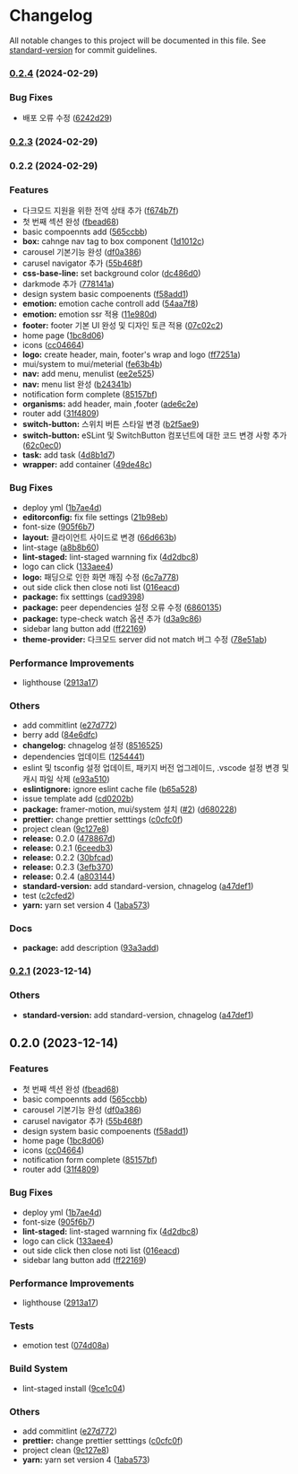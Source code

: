 # Changelog

All notable changes to this project will be documented in this file. See [standard-version](https://github.com/conventional-changelog/standard-version) for commit guidelines.

### [0.2.4](https://github.com/devxian96/devxian96.github.io/compare/v0.2.3...v0.2.4) (2024-02-29)

### Bug Fixes

-   배포 오류 수정 ([6242d29](https://github.com/devxian96/devxian96.github.io/commit/6242d2966a679dbd73a6c2c92d3ce5f2955260ec))

### [0.2.3](https://github.com/devxian96/devxian96.github.io/compare/v0.2.2...v0.2.3) (2024-02-29)

### 0.2.2 (2024-02-29)

### Features

-   다크모드 지원을 위한 전역 상태 추가 ([f674b7f](https://github.com/devxian96/devxian96.github.io/commit/f674b7f663b0572259a1822f237222bc6bc391de))
-   첫 번째 섹션 완성 ([fbead68](https://github.com/devxian96/devxian96.github.io/commit/fbead680e08c6bc3c8f8a019e05b12df28c844d1))
-   basic compoennts add ([565ccbb](https://github.com/devxian96/devxian96.github.io/commit/565ccbb86f68786eb8313617109fe1aecdac5dba))
-   **box:** cahnge nav tag to box component ([1d1012c](https://github.com/devxian96/devxian96.github.io/commit/1d1012c51f5b39412166d049dee0c941111ad18b))
-   carousel 기본기능 완성 ([df0a386](https://github.com/devxian96/devxian96.github.io/commit/df0a386a18274e5f98d9a01e9bffd8ad60c1624a))
-   carusel navigator 추가 ([55b468f](https://github.com/devxian96/devxian96.github.io/commit/55b468f77d5eed3cddb8bc3d0e5af6eb78809187))
-   **css-base-line:** set background color ([dc486d0](https://github.com/devxian96/devxian96.github.io/commit/dc486d0dc1139db2651348463ebb3bc019c8b48b))
-   darkmode 추가 ([778141a](https://github.com/devxian96/devxian96.github.io/commit/778141a87c0f40f5abba543a6b22a4693d847ce0))
-   design system basic compoenents ([f58add1](https://github.com/devxian96/devxian96.github.io/commit/f58add1b8665d348be76f81ab618f06268dce830))
-   **emotion:** emotion cache controll add ([54aa7f8](https://github.com/devxian96/devxian96.github.io/commit/54aa7f8b66f7cad1f5c70dedf673800c9cc51af4))
-   **emotion:** emotion ssr 적용 ([11e980d](https://github.com/devxian96/devxian96.github.io/commit/11e980d40299047db694ca475091a3a07aa085ce))
-   **footer:** footer 기본 UI 완성 및 디자인 토큰 적용 ([07c02c2](https://github.com/devxian96/devxian96.github.io/commit/07c02c20f22191e5bb4238856af2ce9427f70ac3))
-   home page ([1bc8d06](https://github.com/devxian96/devxian96.github.io/commit/1bc8d06396baae39a76bf1672aedf8834e0e2c3d))
-   icons ([cc04664](https://github.com/devxian96/devxian96.github.io/commit/cc046647baeb21cc7e7c443549009579f81e22d8))
-   **logo:** create header, main, footer's wrap and logo ([ff7251a](https://github.com/devxian96/devxian96.github.io/commit/ff7251aaa34b02976e09f7bfa8852e7cc4538014))
-   mui/system to mui/meterial ([fe63b4b](https://github.com/devxian96/devxian96.github.io/commit/fe63b4b775a679626bdb22ce46a3707fb3cbbc56))
-   **nav:** add menu, menulist ([ee2e525](https://github.com/devxian96/devxian96.github.io/commit/ee2e525eac700e426e5b92c211dbb4a13a3c3ea1))
-   **nav:** menu list 완성 ([b24341b](https://github.com/devxian96/devxian96.github.io/commit/b24341bfb7b1220f602fc2798915634a6cdd23b8))
-   notification form complete ([85157bf](https://github.com/devxian96/devxian96.github.io/commit/85157bfae32ee104b76ddfeae668f06a95832b4a))
-   **organisms:** add header, main ,footer ([ade6c2e](https://github.com/devxian96/devxian96.github.io/commit/ade6c2e21769633b4ad4eb2bf3af5cc10443eb5b))
-   router add ([31f4809](https://github.com/devxian96/devxian96.github.io/commit/31f48092520c8d78ee4970ab726b0593173c27eb))
-   **switch-button:** 스위치 버튼 스타일 변경 ([b2f5ae9](https://github.com/devxian96/devxian96.github.io/commit/b2f5ae943f705b5ad7afea6ce7eee35b8e1aa48b))
-   **switch-button:** eSLint 및 SwitchButton 컴포넌트에 대한 코드 변경 사항 추가 ([62c0ec0](https://github.com/devxian96/devxian96.github.io/commit/62c0ec07d7ef19f55b5121c407239a6cc416570b))
-   **task:** add task ([4d8b1d7](https://github.com/devxian96/devxian96.github.io/commit/4d8b1d7bce69df4bc69c54d4263ae10ace962187))
-   **wrapper:** add container ([49de48c](https://github.com/devxian96/devxian96.github.io/commit/49de48ce3e184ee828f5f59087478778e2992f13))

### Bug Fixes

-   deploy yml ([1b7ae4d](https://github.com/devxian96/devxian96.github.io/commit/1b7ae4dd66e4484bda85d4c29d83b8f692aab061))
-   **editorconfig:** fix file settings ([21b98eb](https://github.com/devxian96/devxian96.github.io/commit/21b98ebc9a4d130f32cad2aab3efb889a39d6f38))
-   font-size ([905f6b7](https://github.com/devxian96/devxian96.github.io/commit/905f6b7be153e008c6b30ec9c46b0e8eed6f7f2d))
-   **layout:** 클라이언트 사이드로 변경 ([66d663b](https://github.com/devxian96/devxian96.github.io/commit/66d663be366e1d075830ff4e354ece19df218e27))
-   lint-stage ([a8b8b60](https://github.com/devxian96/devxian96.github.io/commit/a8b8b60d0910501701167f209e92292ef238d225))
-   **lint-staged:** lint-staged warnning fix ([4d2dbc8](https://github.com/devxian96/devxian96.github.io/commit/4d2dbc878f4a1e1b9e52e17993c9b93de5c646b2))
-   logo can click ([133aee4](https://github.com/devxian96/devxian96.github.io/commit/133aee4640f67b5431886bfa662c4de175f81b33))
-   **logo:** 패딩으로 인한 화면 깨짐 수정 ([6c7a778](https://github.com/devxian96/devxian96.github.io/commit/6c7a7784111b55bb02e3166b45f3939e75c24169))
-   out side click then close noti list ([016eacd](https://github.com/devxian96/devxian96.github.io/commit/016eacdeaf889b7bf0c8d22faf79f69a36378360))
-   **package:** fix setttings ([cad9398](https://github.com/devxian96/devxian96.github.io/commit/cad9398ea124031833ab7d3852e1ee5fc203a2cc))
-   **package:** peer dependencies 설정 오류 수정 ([6860135](https://github.com/devxian96/devxian96.github.io/commit/6860135096b5d6248523663799bd5a30210d8613))
-   **package:** type-check watch 옵션 추가 ([d3a9c86](https://github.com/devxian96/devxian96.github.io/commit/d3a9c86c0dfd298ecef14ab07a50b16b9542b56e))
-   sidebar lang button add ([ff22169](https://github.com/devxian96/devxian96.github.io/commit/ff221699142c8b5f3042eee8cb864d7f684b287e))
-   **theme-provider:** 다크모드 server did not match 버그 수정 ([78e51ab](https://github.com/devxian96/devxian96.github.io/commit/78e51ab4d950ca3a040ceed0c5892f86487ff751))

### Performance Improvements

-   lighthouse ([2913a17](https://github.com/devxian96/devxian96.github.io/commit/2913a175654bb22027218120077649ae2a130a2a))

### Others

-   add commitlint ([e27d772](https://github.com/devxian96/devxian96.github.io/commit/e27d772632667e6dbe631f8a62a3aa705b8e04b9))
-   berry add ([84e6dfc](https://github.com/devxian96/devxian96.github.io/commit/84e6dfcc35412c6faf6cc26ebe560842f14d2f34))
-   **changelog:** chnagelog 설정 ([8516525](https://github.com/devxian96/devxian96.github.io/commit/85165253e58ac00532757178893a8f36ded6aa95))
-   dependencies 업데이트 ([1254441](https://github.com/devxian96/devxian96.github.io/commit/125444168373bcc0a1cac99fe257dd6e0a9c0b19))
-   eslint 및 tsconfig 설정 업데이트, 패키지 버전 업그레이드, .vscode 설정 변경 및 캐시 파일 삭제 ([e93a510](https://github.com/devxian96/devxian96.github.io/commit/e93a510c3cee32d0ac560b5c998ee1b834bdf6b3))
-   **eslintignore:** ignore eslint cache file ([b65a528](https://github.com/devxian96/devxian96.github.io/commit/b65a5285ce6a3e12455a9e4a3f4fb239857a0cc7))
-   issue template add ([cd0202b](https://github.com/devxian96/devxian96.github.io/commit/cd0202b5f365ef3db7ab28b8a98951683c75fbf3))
-   **package:** framer-motion, mui/system 설치 ([#2](https://github.com/devxian96/devxian96.github.io/issues/2)) ([d680228](https://github.com/devxian96/devxian96.github.io/commit/d680228f75e65347af6161227538ac1897723a60))
-   **prettier:** change prettier setttings ([c0cfc0f](https://github.com/devxian96/devxian96.github.io/commit/c0cfc0fc211d18a2294e9cf4705da5cdec2bbdf8))
-   project clean ([9c127e8](https://github.com/devxian96/devxian96.github.io/commit/9c127e8ca46a02830a217fd39f6c1069d76f830a))
-   **release:** 0.2.0 ([478867d](https://github.com/devxian96/devxian96.github.io/commit/478867d38202d147a1be2c01fd2cac26c0012d30))
-   **release:** 0.2.1 ([6ceedb3](https://github.com/devxian96/devxian96.github.io/commit/6ceedb321db69564c3cdb8747b6e46ff2cd533ff))
-   **release:** 0.2.2 ([30bfcad](https://github.com/devxian96/devxian96.github.io/commit/30bfcadbd4baa75f61170e515d61d4d0c511cb21))
-   **release:** 0.2.3 ([3efb370](https://github.com/devxian96/devxian96.github.io/commit/3efb3709c9488fddbb4ce23b58a67dbdfe042e9c))
-   **release:** 0.2.4 ([a803144](https://github.com/devxian96/devxian96.github.io/commit/a803144bdeded64b8218912082413349c7df7759))
-   **standard-version:** add standard-version, chnagelog ([a47def1](https://github.com/devxian96/devxian96.github.io/commit/a47def11329d6a43a4fdde1e2ff244aa4b76abf7))
-   test ([c2cfed2](https://github.com/devxian96/devxian96.github.io/commit/c2cfed23a7840d0ee923bbe805acda540ff05064))
-   **yarn:** yarn set version 4 ([1aba573](https://github.com/devxian96/devxian96.github.io/commit/1aba5738d54557b574c9dd58c6800782f1d53a9e))

### Docs

-   **package:** add description ([93a3add](https://github.com/devxian96/devxian96.github.io/commit/93a3add50d5a5ec0487ca1b792e05a94313ddcb4))

### [0.2.1](https://github.com/devxian96/devxian96.github.io/compare/v0.2.0...v0.2.1) (2023-12-14)

### Others

-   **standard-version:** add standard-version, chnagelog ([a47def1](https://github.com/devxian96/devxian96.github.io/commit/a47def11329d6a43a4fdde1e2ff244aa4b76abf7))

## 0.2.0 (2023-12-14)

### Features

-   첫 번째 섹션 완성 ([fbead68](https://github.com/devxian96/devxian96.github.io/commit/fbead680e08c6bc3c8f8a019e05b12df28c844d1))
-   basic compoennts add ([565ccbb](https://github.com/devxian96/devxian96.github.io/commit/565ccbb86f68786eb8313617109fe1aecdac5dba))
-   carousel 기본기능 완성 ([df0a386](https://github.com/devxian96/devxian96.github.io/commit/df0a386a18274e5f98d9a01e9bffd8ad60c1624a))
-   carusel navigator 추가 ([55b468f](https://github.com/devxian96/devxian96.github.io/commit/55b468f77d5eed3cddb8bc3d0e5af6eb78809187))
-   design system basic compoenents ([f58add1](https://github.com/devxian96/devxian96.github.io/commit/f58add1b8665d348be76f81ab618f06268dce830))
-   home page ([1bc8d06](https://github.com/devxian96/devxian96.github.io/commit/1bc8d06396baae39a76bf1672aedf8834e0e2c3d))
-   icons ([cc04664](https://github.com/devxian96/devxian96.github.io/commit/cc046647baeb21cc7e7c443549009579f81e22d8))
-   notification form complete ([85157bf](https://github.com/devxian96/devxian96.github.io/commit/85157bfae32ee104b76ddfeae668f06a95832b4a))
-   router add ([31f4809](https://github.com/devxian96/devxian96.github.io/commit/31f48092520c8d78ee4970ab726b0593173c27eb))

### Bug Fixes

-   deploy yml ([1b7ae4d](https://github.com/devxian96/devxian96.github.io/commit/1b7ae4dd66e4484bda85d4c29d83b8f692aab061))
-   font-size ([905f6b7](https://github.com/devxian96/devxian96.github.io/commit/905f6b7be153e008c6b30ec9c46b0e8eed6f7f2d))
-   **lint-staged:** lint-staged warnning fix ([4d2dbc8](https://github.com/devxian96/devxian96.github.io/commit/4d2dbc878f4a1e1b9e52e17993c9b93de5c646b2))
-   logo can click ([133aee4](https://github.com/devxian96/devxian96.github.io/commit/133aee4640f67b5431886bfa662c4de175f81b33))
-   out side click then close noti list ([016eacd](https://github.com/devxian96/devxian96.github.io/commit/016eacdeaf889b7bf0c8d22faf79f69a36378360))
-   sidebar lang button add ([ff22169](https://github.com/devxian96/devxian96.github.io/commit/ff221699142c8b5f3042eee8cb864d7f684b287e))

### Performance Improvements

-   lighthouse ([2913a17](https://github.com/devxian96/devxian96.github.io/commit/2913a175654bb22027218120077649ae2a130a2a))

### Tests

-   emotion test ([074d08a](https://github.com/devxian96/devxian96.github.io/commit/074d08a704fa41252d90fc9fb45466a187301c7a))

### Build System

-   lint-staged install ([9ce1c04](https://github.com/devxian96/devxian96.github.io/commit/9ce1c049a167ccfa60f1ff33c1ef38ca7968e87a))

### Others

-   add commitlint ([e27d772](https://github.com/devxian96/devxian96.github.io/commit/e27d772632667e6dbe631f8a62a3aa705b8e04b9))
-   **prettier:** change prettier setttings ([c0cfc0f](https://github.com/devxian96/devxian96.github.io/commit/c0cfc0fc211d18a2294e9cf4705da5cdec2bbdf8))
-   project clean ([9c127e8](https://github.com/devxian96/devxian96.github.io/commit/9c127e8ca46a02830a217fd39f6c1069d76f830a))
-   **yarn:** yarn set version 4 ([1aba573](https://github.com/devxian96/devxian96.github.io/commit/1aba5738d54557b574c9dd58c6800782f1d53a9e))
